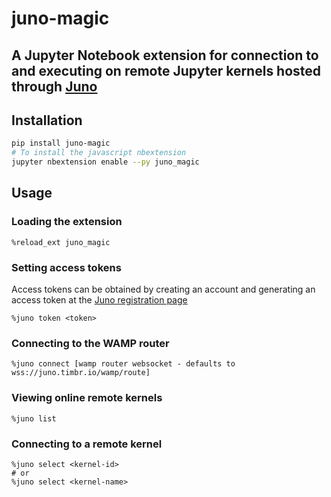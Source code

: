 # juno-magic


A Jupyter Notebook extension for connection to and executing on remote Jupyter kernels hosted through [Juno](http://juno.timbr.io)
---


## Installation 
```bash
pip install juno-magic
# To install the javascript nbextension
jupyter nbextension enable --py juno_magic 
```

## Usage

### Loading the extension

```
%reload_ext juno_magic
```

### Setting access tokens
Access tokens can be obtained by creating an account and generating an access token at the [Juno registration page](http://juno.timbr.io)
```
%juno token <token>
```

### Connecting to the WAMP router
```
%juno connect [wamp router websocket - defaults to wss://juno.timbr.io/wamp/route]
```

### Viewing online remote kernels
```
%juno list
```

### Connecting to a remote kernel
```
%juno select <kernel-id>
# or
%juno select <kernel-name>
```
